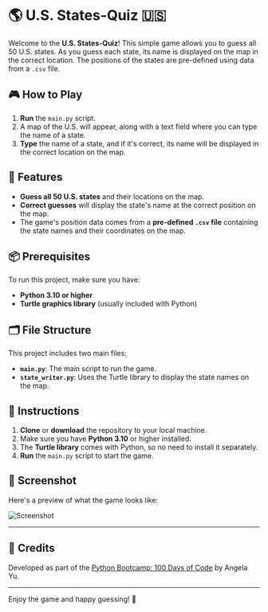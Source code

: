 # 🌎 U.S. States-Quiz 🇺🇸

Welcome to the **U.S. States-Quiz**! This simple game allows you to guess all 50 U.S. states. As you guess each state, its name is displayed on the map in the correct location. The positions of the states are pre-defined using data from a `.csv` file.

## 🎮 How to Play

1. **Run** the `main.py` script.
2. A map of the U.S. will appear, along with a text field where you can type the name of a state.
3. **Type** the name of a state, and if it's correct, its name will be displayed in the correct location on the map.


## 🚀 Features

- **Guess all 50 U.S. states** and their locations on the map.
- **Correct guesses** will display the state's name at the correct position on the map.
- The game's position data comes from a **pre-defined `.csv` file** containing the state names and their coordinates on the map.

## 📦 Prerequisites

To run this project, make sure you have:

- **Python 3.10 or higher**
- **Turtle graphics library** (usually included with Python)

## 🗂 File Structure

This project includes two main files:

- **`main.py`**: The main script to run the game.
- **`state_writer.py`**: Uses the Turtle library to display the state names on the map.

## 📝 Instructions

1. **Clone** or **download** the repository to your local machine.
2. Make sure you have **Python 3.10** or higher installed.
3. The **Turtle library** comes with Python, so no need to install it separately.
4. **Run** the `main.py` script to start the game.

## 📸 Screenshot

Here's a preview of what the game looks like:

![Screenshot](https://github.com/MohamedAboSaleh/U.S.-States-Quiz/assets/135134225/cafe102d-fa3c-4d9b-b384-183c384a5344)


---

## 📜 Credits  

Developed as part of the [Python Bootcamp: 100 Days of Code](https://www.udemy.com/course/100-days-of-code/) by Angela Yu.  

---

Enjoy the game and happy guessing! 🌟
